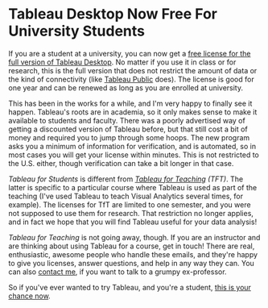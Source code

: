 # Tableau Desktop Now Free For University Students

If you are a student at a university, you can now get a <a href="http://tableausoftware.com/freeforstudents">free license for the full version of Tableau Desktop</a>. No matter if you use it in class or for research, this is the full version that does not restrict the amount of data or the kind of connectivity (like <a href="http://www.tableausoftware.com/products/public">Tableau Public</a> does). The license is good for one year and can be renewed as long as you are enrolled at university.

This has been in the works for a while, and I'm very happy to finally see it happen. Tableau's roots are in academia, so it only makes sense to make it available to students and faculty. There was a poorly advertised way of getting a discounted version of Tableau before, but that still cost a bit of money and required you to jump through some hoops. The new program asks you a minimum of information for verification, and is automated, so in most cases you will get your license within minutes. This is not restricted to the U.S. either, though verification can take a bit longer in that case.

<em>Tableau for Students</em> is different from <em><a href="http://www.tableausoftware.com/academic">Tableau for Teaching</a> (TFT)</em>. The latter is specific to a particular course where Tableau is used as part of the teaching (I've used Tableau to teach Visual Analytics several times, for example). The licenses for TfT are limited to one semester, and you were not supposed to use them for research. That restriction no longer applies, and in fact we hope that you will find Tableau useful for your data analysis!

<em>Tableau for Teaching</em> is not going away, though. If you are an instructor and are thinking about using Tableau for a course, get in touch! There are real, enthusiastic, awesome people who handle these emails, and they're happy to give you licenses, answer questions, and help in any way they can. You can also <a href="/contact">contact me</a>, if you want to talk to a grumpy ex-professor.

So if you've ever wanted to try Tableau, and you're a student, <a href="http://tableausoftware.com/freeforstudents">this is your chance now</a>.
